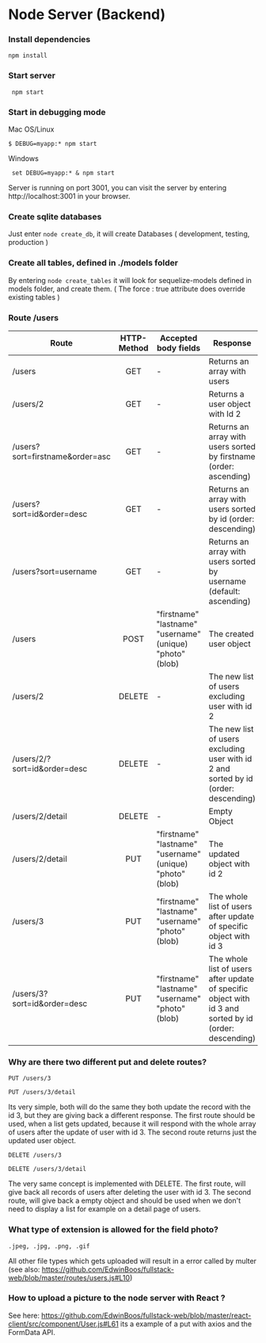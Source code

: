 
# Node Server (Backend)

<h3> Install dependencies </h3>

``` npm install ```

<h3>Start server</h3>

  ``` npm start``` 

<h3>Start in debugging mode</h3>

  Mac OS/Linux 

  ``` $ DEBUG=myapp:* npm start ```

  Windows 

  ``` set DEBUG=myapp:* & npm start``` 

Server is running on port 3001, you can visit the server by entering http://localhost:3001 in your browser.


<h3> Create sqlite databases </h3>

Just enter ```node create_db```, it will create Databases ( development, testing, production )

<h3> Create all tables, defined in ./models folder </h3>

By entering ```node create_tables``` it will look for sequelize-models defined in models folder, and create them. 
( The force : true attribute does override existing tables ) 

<h3> Route /users </h3>

| Route        | HTTP-Method | Accepted body fields | Response |
| ------------- |:-------------:| -----| ------------- |
| /users      | GET | - | Returns an array with users |
| /users/2      | GET | -  |  Returns a user object with Id 2   |
| /users?sort=firstname&order=asc |      GET      |  -  | Returns an array with users sorted by firstname (order: ascending) 
| /users?sort=id&order=desc |      GET      |  -  | Returns an array with users sorted by id (order: descending) 
| /users?sort=username |      GET      |  -  | Returns an array with users sorted by username (default: ascending) 
| /users |      POST      | "firstname" "lastname" "username" (unique) "photo" (blob)  | The created user object
| /users/2 |      DELETE      |  -  | The new list of users excluding user with id 2 |
| /users/2/?sort=id&order=desc |      DELETE      |  -  | The new list of users excluding user with id 2 and sorted by id (order: descending)|
| /users/2/detail |      DELETE      |  -  | Empty Object |
| /users/2/detail |      PUT      |  "firstname" "lastname" "username" (unique) "photo" (blob)  | The updated object with id 2  |
| /users/3 |      PUT      |   "firstname" "lastname" "username" "photo" (blob)  | The whole list of users after update of specific object with id 3 |
| /users/3?sort=id&order=desc |      PUT      |   "firstname" "lastname" "username" "photo" (blob)  | The whole list of users after update of specific object with id 3 and sorted by id (order: descending) |

<h3> Why are there two different put and delete routes? </h3>

 ``` PUT /users/3 ```
 
 ``` PUT /users/3/detail  ```

Its very simple, both will do the same they both update the record with the id 3, but they are giving back a different response.
The first route should be used, when a list gets updated, because it will respond with the whole array of users after the update of user with id 3.
The second route returns just the updated user object. 

``` DELETE /users/3 ```
 
``` DELETE /users/3/detail  ```

The very same concept is implemented with DELETE. 
The first route, will give back all records of users after deleting the user with id 3.
The second route, will give back a empty object and should be used when we don't need to display a list for example on a detail page of users.

<h3> What type of extension is allowed for the field photo? </h3>

 ``` .jpeg, .jpg, .png, .gif ```
 
 All other file types which gets uploaded will result in a error called by multer (see also: https://github.com/EdwinBoos/fullstack-web/blob/master/routes/users.js#L10)
 
 <h3> How to upload a picture to the node server with React ? </h3>
 
 See here: https://github.com/EdwinBoos/fullstack-web/blob/master/react-client/src/component/User.js#L61 its a example of a put with axios and the FormData API.


